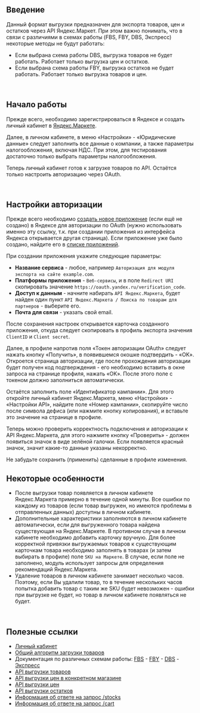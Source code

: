 Введение
---

Данный формат выгрузки предназначен для экспорта товаров, цен и остатков через API Яндекс.Маркет. При этом важно понимать, что в связи с различиями в схемах работы (FBS, FBY, DBS, Экспресс) некоторые методы не будут работать:
* Если выбрана схема работы DBS, выгрузка товаров не будет работать. Работает только выгрузка цен и остатков.
* Если выбрана схема работы FBY, выгрузка остатков не будет работать. Работает только выгрузка товаров и цен.

<br/>

Начало работы
---

Прежде всего, необходимо зарегистрироваться в Яндексе и создать личный кабинет в [Яндекс.Маркете](https://partner.market.yandex.ru/business/).

Далее, в личном кабинете, в меню «Настройки» - «Юридические данные» следует заполнить все данные о компании, а также параметры налогообложения, включая НДС. При этом, для тестирования достаточно только выбрать параметры налогообложения.

Теперь личный кабинет готов к загрузке товаров по API. Остаётся только настроить авторизацию через OAuth.

<br/>

Настройки авторизации
---

Прежде всего необходимо [создать новое приложение](https://oauth.yandex.ru/client/new) (если ещё не создано) в Яндексе для авторизации по OAuth (нужно использовать именно эту ссылку, т.к. при создании приложения из интерфейса Яндекса открывается другая страница). Если приложение уже было создано, найдите его в [списке приложений](https://oauth.yandex.ru).

При создании приложения укажите следующие параметры:

* **Название сервиса** - любое, например `Авторизация для модуля экспорта на сайте example.com`.
* **Платформы приложения** - `Веб-сервисы`, и в поле `Redirect URI` скопировать значение `https://oauth.yandex.ru/verification_code`.
* **Доступ к данным** - начните набирать `API Яндекс.Маркета`, будет найден один пункт `API Яндекс.Маркета / Поиска по товарам для партнеров` - выберите его.
* **Почта для связи** - указать свой email.

После сохранения настроек открывается карточка созданного приложения, откуда следует скопировать в профиль экспорта значения `ClientID` и `Client secret`.

Далее, в профиле напротив поля «Токен авторизации OAuth» следует нажать кнопку «Получить», в появившемся окошке подтвердить - «OK». Откроется страница авторизации, где после прохождения авторизации будет получен код подтверждения - его необходимо вставить в окне запроса на странице профиля, нажать «OK». После этого поле с токеном должно заполниться автоматически.

Остаётся заполнить поле «Идентификатор кампании». Для этого откройте личный кабинет Яндекс.Маркета, меню «Настройки» - «Настройки API», найдите поле «Номер кампании», скопируйте число после символа дефиса (или нажмите кнопку копирования), и вставьте это значение на странице в профиле.

Теперь можно проверить корректность подключения и авторизации к API Яндекс.Маркета, для этого нажмите кнопку «Проверить» - должен появиться значок в виде зелёной галочки. Если появляется красный значок, значит какие-то данные указаны некорректно.

Не забудьте сохранить (применить) сделанные в профиле изменения.

Некоторые особенности
---
* После выгрузки товар появляется в личном кабинете Яндекс.Маркета примерно в течение одной минуты. Все ошибки по каждому из товаров (если товар выгружен, но имеются проблемы в отправленных данных) доступны в личном кабинете.
* Дополнительные характеристики заполняются в личном кабинете автоматически, если для выгруженного товара найдена существующая на Яндекс.Маркете. В противном случае в личном кабинете необходимо добавить карточку вручную. Для более корректной привязки выгружаемых товаров к существующим карточкам товара необходимо заполнять в товарах (и затем выбирать в профиле) поле `SKU на Маркете`. В случае, если поле не заполнено, модуль использует запросы для определения рекомендаций Яндекс.Маркета.
* Удаление товаров в личном кабинете занимает несколько часов. Поэтому, если Вы удалили товар, то в течение нескольких часов попытка добавить товар с таким же SKU будет невозможен - ошибки при выгрузке не будет, но товар в личном кабинете появляться не будет.

<p><br/></p>

Полезные ссылки
---
* [Личный кабинет](https://partner.market.yandex.ru/business/)
* [Общий алгоритм загрузки товаров](https://yandex.ru/dev/market/partner-marketplace-cd/doc/dg/concepts/range-management.html)
* Документация по различных схемам работы: [FBS](https://yandex.ru/dev/market/partner-api/doc/ru/overview/fbs) - [FBY](https://yandex.ru/dev/market/partner-api/doc/ru/overview/fby) - [DBS](https://yandex.ru/dev/market/partner-api/doc/ru/overview/dbs) - [Экспресс](https://yandex.ru/dev/market/partner-api/doc/ru/overview/express)
* [API выгрузки товаров](https://yandex.ru/dev/market/partner-api/doc/ru/reference/business-assortment/updateOfferMappings)
* [API выгрузки цен в конкретном магазине](https://yandex.ru/dev/market/partner-api/doc/ru/reference/assortment/updatePrices)
* [API выгрузки цен](https://yandex.ru/dev/market/partner-api/doc/ru/reference/business-assortment/updateBusinessPrices)
* [API выгрузки остатков](https://yandex.ru/dev/market/partner-api/doc/ru/reference/stocks/updateStocks)
* [Информация об ответе на запрос /stocks](https://yandex.ru/dev/market/partner-api/doc/ru/pushapi/reference/getStocks)
* [Информация об ответе на запрос /cart](https://yandex.ru/dev/market/partner-api/doc/ru/pushapi/reference/post-cart)
